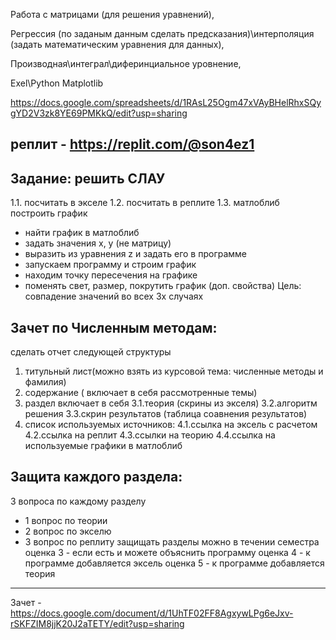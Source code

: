 Работа с матрицами (для решения уравнений),

Регрессия (по заданым данным сделать предсказания)\интерполяция (задать математическим уравнения для данных),

Производная\интеграл\диферинциальное уровнение,

Exel\Python Matplotlib

https://docs.google.com/spreadsheets/d/1RAsL25Ogm47xVAyBHelRhxSQygYD2V3zk8YE69PMKkQ/edit?usp=sharing

реплит - https://replit.com/@son4ez1
---
Задание: решить СЛАУ
--
1.1. посчитать в экселе
1.2. посчитать в реплите
1.3. матлоблиб построить график 
- найти график в матлоблиб
- задать значения х, у (не матрицу)
- выразить из уравнения z и задать его в программе
- запускаем программу и строим график
- находим точку пересечения на графике
- поменять свет, размер, покрутить график (доп. свойства)
Цель: совпадение значений во всех 3х случаях

Зачет по Численным методам:
--
сделать отчет следующей структуры
1. титульный лист(можно взять из курсовой тема: численные методы и фамилия)
2. содержание ( включает в себя рассмотренные темы)
3. раздел включает в себя
   3.1.теория (скрины из экселя)
   3.2.алгоритм решения
   3.3.скрин результатов (таблица соавнения результатов)
4. список используемых источников:
   4.1.ссылка на эксель с расчетом
   4.2.ссылка на реплит
   4.3.ссылки на теорию
   4.4.ссылка на используемые графики в матлоблиб

Защита каждого раздела:
--
3 вопроса по каждому разделу
- 1 вопрос по теории
- 2 вопрос по экселю
- 3 вопрос по реплиту
защищать разделы можно в течении семестра
оценка 3 - если есть и можете объяснить программу
оценка 4 - к программе добавляется эксель
оценка 5 - к программе добавляется теория

---
  Зачет - https://docs.google.com/document/d/1UhTF02FF8AgxywLPg6eJxv-rSKFZIM8jjK20J2aTETY/edit?usp=sharing
   
